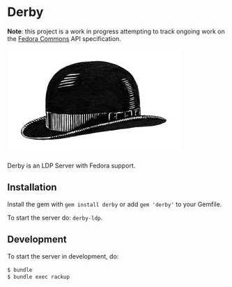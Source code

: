 Derby
=====

__Note__: this project is a work in progress attempting to track ongoing work on
the [Fedora Commons](http://fedorarepository.org/) API specification.

![Derby Hat](/logo/derby.png)

Derby is an LDP Server with Fedora support.

Installation
------------

Install the gem with `gem install derby` or add `gem 'derby'` to your Gemfile.

To start the server do: `derby-ldp`.

Development
-----------

To start the server in development, do:

```console
$ bundle
$ bundle exec rackup
```




